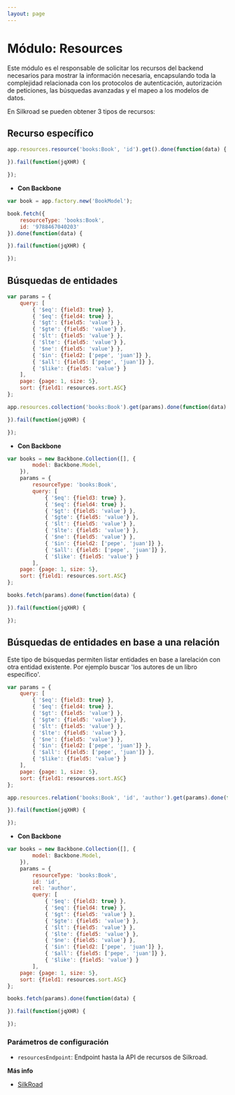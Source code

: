 ```yaml
---
layout: page
---
```


Módulo: Resources
=================

Este módulo es el responsable de solicitar los recursos del backend necesarios para mostrar la información necesaria, encapsulando toda la complejidad relacionada con los protocolos de autenticación, autorización de peticiones, las búsquedas avanzadas y el mapeo a los modelos de datos.

En Silkroad se pueden obtener 3 tipos de recursos:

## Recurso específico

```javascript
app.resources.resource('books:Book', 'id').get().done(function(data) {

}).fail(function(jqXHR) {

});
```

* **Con Backbone**

```javascript
var book = app.factory.new('BookModel');

book.fetch({
    resourceType: 'books:Book',
    id: '9788467040203'
}).done(function(data) {

}).fail(function(jqXHR) {

});
```


## Búsquedas de entidades

```javascript
var params = {
    query: [
        { '$eq': {field3: true} },
        { '$eq': {field4: true} },
        { '$gt': {field5: 'value'} },
        { '$gte': {field5: 'value'} },
        { '$lt': {field5: 'value'} },
        { '$lte': {field5: 'value'} },
        { '$ne': {field5: 'value'} },
        { '$in': {field2: ['pepe', 'juan']} },
        { '$all': {field5: ['pepe', 'juan']} },
        { '$like': {field5: 'value'} }
    ],
    page: {page: 1, size: 5},
    sort: {field1: resources.sort.ASC}
};

app.resources.collection('books:Book').get(params).done(function(data) {

}).fail(function(jqXHR) {

});
```

* **Con Backbone**

```javascript
var books = new Backbone.Collection([], {
        model: Backbone.Model,
    }),
    params = {
        resourceType: 'books:Book',
        query: [
            { '$eq': {field3: true} },
            { '$eq': {field4: true} },
            { '$gt': {field5: 'value'} },
            { '$gte': {field5: 'value'} },
            { '$lt': {field5: 'value'} },
            { '$lte': {field5: 'value'} },
            { '$ne': {field5: 'value'} },
            { '$in': {field2: ['pepe', 'juan']} },
            { '$all': {field5: ['pepe', 'juan']} },
            { '$like': {field5: 'value'} }
        ],
    page: {page: 1, size: 5},
    sort: {field1: resources.sort.ASC}
};

books.fetch(params).done(function(data) {

}).fail(function(jqXHR) {

});
```



## Búsquedas de entidades en base a una relación

Este tipo de búsquedas permiten listar entidades en base a larelación con otra entidad existente. Por ejemplo buscar 'los autores de un libro específico'.

```javascript
var params = {
    query: [
        { '$eq': {field3: true} },
        { '$eq': {field4: true} },
        { '$gt': {field5: 'value'} },
        { '$gte': {field5: 'value'} },
        { '$lt': {field5: 'value'} },
        { '$lte': {field5: 'value'} },
        { '$ne': {field5: 'value'} },
        { '$in': {field2: ['pepe', 'juan']} },
        { '$all': {field5: ['pepe', 'juan']} },
        { '$like': {field5: 'value'} }
    ],
    page: {page: 1, size: 5},
    sort: {field1: resources.sort.ASC}
};

app.resources.relation('books:Book', 'id', 'author').get(params).done(function(data) {

}).fail(function(jqXHR) {

});
```

* **Con Backbone**

```javascript
var books = new Backbone.Collection([], {
        model: Backbone.Model,
    }),
    params = {
        resourceType: 'books:Book',
        id: 'id',
        rel: 'author',
        query: [
            { '$eq': {field3: true} },
            { '$eq': {field4: true} },
            { '$gt': {field5: 'value'} },
            { '$gte': {field5: 'value'} },
            { '$lt': {field5: 'value'} },
            { '$lte': {field5: 'value'} },
            { '$ne': {field5: 'value'} },
            { '$in': {field2: ['pepe', 'juan']} },
            { '$all': {field5: ['pepe', 'juan']} },
            { '$like': {field5: 'value'} }
        ],
    page: {page: 1, size: 5},
    sort: {field1: resources.sort.ASC}
};

books.fetch(params).done(function(data) {

}).fail(function(jqXHR) {

});
```

### Parámetros de configuración

* `resourcesEndpoint`: Endpoint hasta la API de recursos de Silkroad.


**Más info**

* [SilkRoad](http://jira.mundoreader.com/confluence/display/SILKROAD/SilkRoad+-+Resources+API)